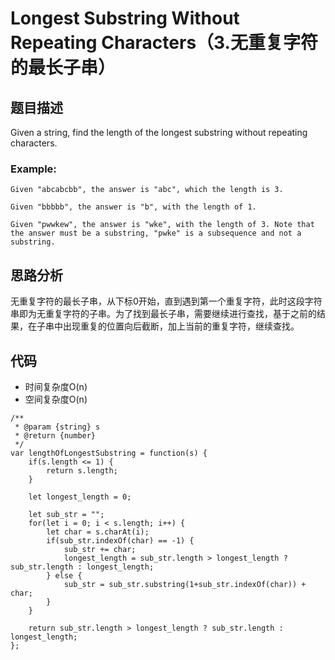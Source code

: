 # Longest Substring Without Repeating Characters（3.无重复字符的最长子串）

## 题目描述
Given a string, find the length of the longest substring without repeating characters.

### Example:
```
Given "abcabcbb", the answer is "abc", which the length is 3.

Given "bbbbb", the answer is "b", with the length of 1.

Given "pwwkew", the answer is "wke", with the length of 3. Note that the answer must be a substring, "pwke" is a subsequence and not a substring.
```

## 思路分析
无重复字符的最长子串，从下标0开始，直到遇到第一个重复字符，此时这段字符串即为无重复字符的子串。为了找到最长子串，需要继续进行查找，基于之前的结果，在子串中出现重复的位置向后截断，加上当前的重复字符，继续查找。

## 代码
- 时间复杂度O(n)
- 空间复杂度O(n)

```
/**
 * @param {string} s
 * @return {number}
 */
var lengthOfLongestSubstring = function(s) {
    if(s.length <= 1) {
        return s.length;
    }
    
    let longest_length = 0;
    
    let sub_str = "";
    for(let i = 0; i < s.length; i++) {
        let char = s.charAt(i);
        if(sub_str.indexOf(char) == -1) {
            sub_str += char;
            longest_length = sub_str.length > longest_length ? sub_str.length : longest_length;
        } else {
            sub_str = sub_str.substring(1+sub_str.indexOf(char)) + char;
        }
    }
    
    return sub_str.length > longest_length ? sub_str.length : longest_length;
};
```